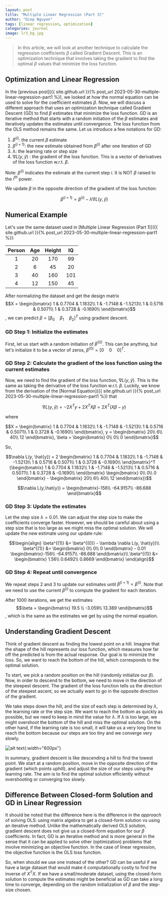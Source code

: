 ```yaml
---
layout: post
title: "Multiple Linear Regression (Part 3)"
author: "Diep Nguyen"
tags: [linear regression, optimization]
categories: journal
image: lr3_bg.jpg
---
```

> In this article, we will look at another technique to calculate the regression coefficients $\beta$ called Gradient Descent. This is an optimization technique that involves taking the gradient to find the optimal $\beta$ values that minimize the loss function. 

 
## Optimization and Linear Regression
In the [previous post]({{ site.github.url }}{% post_url 2023-05-30-multiple-linear-regression-part1 %}), we looked at how the normal equation can be used to solve for the coefficient estimates $\beta$. Now, we will discuss a different approach that uses an optimization technique called Gradient Descent (GD) to find $\beta$ estimates that minimize the loss function. GD is an iterative method that starts with a random initiation of the $\beta$ estimates and iteratively updates the estimates until convergence. The loss function from the OLS method remains the same. Let us introduce a few notations for GD:

1. $\beta^{(i)}$: the current $\beta$ estimate
2. $\beta^{(i+1)}$: the new estimate obtained from $\beta^{(i)}$ after one iteration of GD
3. $\lambda$: the learning rate or step size
4. $\nabla L(y,\hat{y})$ : the gradient of the loss function. This is a vector of derivatives of the loss function w.r.t. $\beta$.

 Note: $\beta^{(i)}$ indicates the estimate at the current step $i$. It is NOT $\beta$ raised to the $i^{th}$ power.
 
 We update $\beta$ in the opposite direction of the gradient of the loss function:
 
  $$\beta^{(i+1)} = \beta^{(i)} - \lambda \nabla L(y, \hat{y}) $$
 
## Numerical Example  
Let's use the same dataset used in [Multiple Linear Regression (Part 1)]({{ site.github.url }}{% post_url 2023-05-30-multiple-linear-regression-part1 %}):

Person | Age  | Height | IQ
:-----:|:----:|:------:|:-------:
1      | 20   | 170    | 99
2      | 6    | 45     | 20
3      | 40   | 160    | 101
4      | 12   | 150    | 45

After normalizing the dataset and get the design matrix $$X = \begin{bmatrix}
  1 & 0.7704 & 1.1832\\
  1 & -1.7148 & -1.5213\\
  1 & 0.5716 & 0.5071\\
  1 & 0.3728 & -0.1690\\
  \end{bmatrix}$$, we can predict $\beta = [ \beta_0  \quad \beta_1 \quad \beta_2]^T$ using gradient descent. 

### GD Step 1: Initialize the estimates
First, let us start with a random initiation of $\beta^{(0)}$. This can be anything, but let's initialize it to be a vector of zeros, $\beta^{(0)} = [ 0 \quad 0 \quad 0]^T$.

### GD Step 2: Calculate the gradient of the loss function using the current estimates
Now, we need to find the gradient of the loss function, $\nabla L(y,\hat{y})$. This is the same as taking the derivative of the loss function w.r.t. $\beta$. Luckily, we know from the derivation of the [Normal Equation]({{ site.github.url }}{% post_url 2023-05-30-multiple-linear-regression-part1 %}) that 

$$\nabla L(y,\hat{y}) = - 2X^T y + 2X^TX \beta= 2X^T(X \beta -y)$$

where

$$X = \begin{bmatrix}
  1 & 0.7704 & 1.1832\\
  1 & -1.7148 & -1.5213\\
  1 & 0.5716 & 0.5071\\
  1 & 0.3728 & -0.1690\\
  \end{bmatrix}, y = \begin{bmatrix}
  20\\
  6\\
  40\\
  12
  \end{bmatrix}, \beta = \begin{bmatrix}
  0\\
  0\\
  0
  \end{bmatrix}$$
 
So, 

$$\nabla L(y, \hat{y}) = 2 \begin{bmatrix}
  1 & 0.7704 & 1.1832\\
  1 & -1.7148 & -1.5213\\
  1 & 0.5716 & 0.5071\\
  1 & 0.3728 & -0.1690\\
  \end{bmatrix}^T (\begin{bmatrix}
  1 & 0.7704 & 1.1832\\
  1 & -1.7148 & -1.5213\\
  1 & 0.5716 & 0.5071\\
  1 & 0.3728 & -0.1690\\
  \end{bmatrix} \begin{bmatrix}
  0\\
  0\\
  0
  \end{bmatrix} - \begin{bmatrix}
  20\\
  6\\
  40\\
  12
  \end{bmatrix})$$

$$\nabla L(y,\hat{y}) = \begin{bmatrix}-156\\
-64.9157\\
-86.688
\end{bmatrix}$$

### GD Step 3: Update the estimates
Let the step size $\lambda = 0.01$. We can adjust the step size to make the coefficients converge faster. However, we should be careful about using a step size that is too large as we might miss the optimal solution. We will update the new estimate using our update rule:

$$\begin{align} 
\beta^{(1)} &= \beta^{(0)} - \lambda \nabla L(y, \hat{y})\\
\beta^{(1)} &= \begin{bmatrix}
  0\\
  0\\
  0
  \end{bmatrix} - 0.01  \begin{bmatrix}-156\\
-64.9157\\
-86.688
\end{bmatrix}\\
\beta^{(1)} &= \begin{bmatrix} 1.56\\
0.6492\\
0.8669
\end{bmatrix} 
\end{align}$$
 
### GD Step 4: Repeat until convergence
We repeat steps 2 and 3 to update our estimates until $\beta^{(i+1)} = \beta^{(i)}$. Note that we need to use the current $\beta^{(i)}$ to compute the gradient for each iteration. 

After 1000 iterations, we get the estimates 
$$\beta = \begin{bmatrix} 19.5 \\
-3.059\\
13.389
\end{bmatrix}$$, which is the same as the estimates we get by using the normal equation.

## Understanding Gradient Descent

Think of gradient descent as finding the lowest point on a hill. Imagine that the shape of the hill represents our loss function, which measures how far off the predicted is from the actual response. Our goal is to minimize the loss. So, we want to reach the bottom of the hill, which corresponds to the optimal solution.

To start, we pick a random position on the hill (randomly initialize our $\beta$). Now, in order to descend to the bottom, we need to move in the direction of the steepest descent. The gradient of the loss function tells us the direction of the steepest ascent, so we actually want to go in the opposite direction of the gradient.

We take steps down the hill, and the size of each step is determined by $\lambda$, the learning rate or the step size. We want to reach the bottom as quickly as possible, but we need to keep in mind the value for $\lambda$. If $\lambda$ is too large, we might overshoot the bottom of the hill and miss the optimal solution. On the other hand, if the learning rate is too small, it will take us a very long time to reach the bottom because our steps are too tiny and we converge very slowly.

![alt text](https://github.com/dnnguyen99/dnnguyen99.github.io/blob/gh-pages/assets/img/gd.jpg?raw=true){:width="600px"}


In summary, gradient descent is like descending a hill to find the lowest point. We start at a random position, move in the opposite direction of the gradient (which points uphill), and adjust the size of our steps using the learning rate. The aim is to find the optimal solution efficiently without overshooting or converging too slowly.

## Difference Between Closed-form Solution and GD in Linear Regression

It should be noted that the difference here is the difference in the *approach* of solving OLS: using matrix algebra to get a closed-form solution vs using an iterative method. Unlike the mathematically derived OLS solution, gradient descent does not give us a closed-form equation for our $\beta$ coefficients. In fact, GD is an iterative method and is more general in the sense that it can be applied to solve other (optimization) problems that involve minimizing an objective function. In the case of linear regression, the objective function is the OLS loss function. 

So, when should we use one instead of the other? GD can be useful if we have a large dataset that would make it computationally costly to find the inverse of $X^TX$. If we have a small/moderate dataset, using the closed-form solution to compute the estimates might be beneficial as GD can take a long time to converge, depending on the random initialization of $\beta$ and the step-size chosen.

